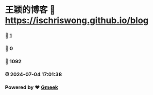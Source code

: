# 王颖的博客 :link: https://ischriswong.github.io/blog 
### :page_facing_up: [1](https://ischriswong.github.io/blog/tag.html) 
### :speech_balloon: 0 
### :hibiscus: 1092 
### :alarm_clock: 2024-07-04 17:01:38 
### Powered by :heart: [Gmeek](https://github.com/Meekdai/Gmeek)
